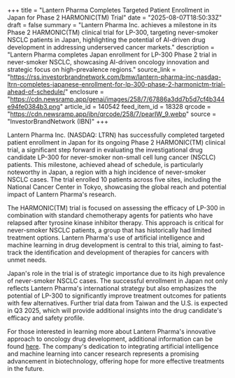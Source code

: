 +++
title = "Lantern Pharma Completes Targeted Patient Enrollment in Japan for Phase 2 HARMONIC(TM) Trial"
date = "2025-08-07T18:50:33Z"
draft = false
summary = "Lantern Pharma Inc. achieves a milestone in its Phase 2 HARMONIC(TM) clinical trial for LP-300, targeting never-smoker NSCLC patients in Japan, highlighting the potential of AI-driven drug development in addressing underserved cancer markets."
description = "Lantern Pharma completes Japan enrollment for LP-300 Phase 2 trial in never-smoker NSCLC, showcasing AI-driven oncology innovation and strategic focus on high-prevalence regions."
source_link = "https://rss.investorbrandnetwork.com/bmw/lantern-pharma-inc-nasdaq-ltrn-completes-japanese-enrollment-for-lp-300-phase-2-harmonictm-trial-ahead-of-schedule/"
enclosure = "https://cdn.newsramp.app/genai/images/258/7/67886a3dd7b5d7cf4b344e94fe0384b3.png"
article_id = 140542
feed_item_id = 18328
qrcode = "https://cdn.newsramp.app/ibn/qrcode/258/7/pearIW_9.webp"
source = "InvestorBrandNetwork (IBN)"
+++

<p>Lantern Pharma Inc. (NASDAQ: LTRN) has successfully completed targeted patient enrollment in Japan for its ongoing Phase 2 HARMONIC(TM) clinical trial, a significant step forward in evaluating the investigational drug candidate LP-300 for never-smoker non-small cell lung cancer (NSCLC) patients. This milestone, achieved ahead of schedule, is particularly noteworthy in Japan, a region with a high incidence of never-smoker NSCLC cases. The trial enrolled 10 patients across five sites, including the National Cancer Center in Tokyo, showcasing the global reach and potential impact of Lantern Pharma's research.</p><p>The HARMONIC(TM) trial is focused on assessing the efficacy of LP-300 in combination with standard chemotherapy agents for patients who have relapsed after tyrosine kinase inhibitor therapy. This approach is critical for never-smoker NSCLC patients, a group that has historically had limited treatment options. Lantern Pharma's use of artificial intelligence and machine learning in drug development is central to this trial, aiming to fast-track the identification and development of therapies for cancers with unmet needs.</p><p>Japan's role in the trial is of strategic importance due to its high prevalence of never-smoker NSCLC cases. The successful enrollment in Japan not only reflects Lantern Pharma's international strategy but also emphasizes the potential of LP-300 to significantly improve treatment outcomes for patients with few alternatives. Further trial data from Taiwan and the U.S. is expected in Q3 2025, which will provide additional insights into the drug candidate's efficacy and safety profile.</p><p>For those interested in learning more about Lantern Pharma's innovative approach to oncology drug development, additional information can be found <a href='https://ibn.fm/JXFqG' rel='nofollow' target='_blank'>here</a>. The company's dedication to integrating artificial intelligence and machine learning into cancer research represents a promising advancement in biotechnology, offering hope for more effective treatments in the future.</p>